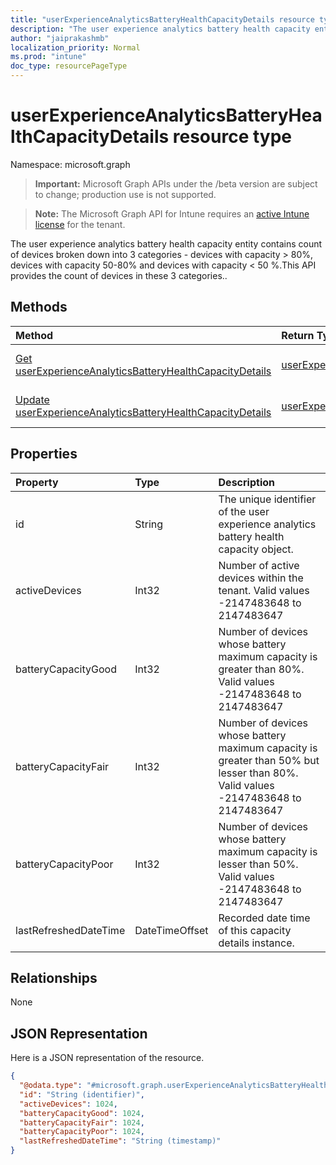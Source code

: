 ```yaml
---
title: "userExperienceAnalyticsBatteryHealthCapacityDetails resource type"
description: "The user experience analytics battery health capacity entity contains count of devices broken down into 3 categories - devices with capacity > 80%, devices with capacity 50-80% and devices with capacity < 50 %.This API provides the count of devices in these 3 categories.."
author: "jaiprakashmb"
localization_priority: Normal
ms.prod: "intune"
doc_type: resourcePageType
---
```


# userExperienceAnalyticsBatteryHealthCapacityDetails resource type

Namespace: microsoft.graph

> **Important:** Microsoft Graph APIs under the /beta version are subject to change; production use is not supported.

> **Note:** The Microsoft Graph API for Intune requires an [active Intune license](https://go.microsoft.com/fwlink/?linkid=839381) for the tenant.

The user experience analytics battery health capacity entity contains count of devices broken down into 3 categories - devices with capacity > 80%, devices with capacity 50-80% and devices with capacity < 50 %.This API provides the count of devices in these 3 categories..

## Methods
|Method|Return Type|Description|
|:---|:---|:---|
|[Get userExperienceAnalyticsBatteryHealthCapacityDetails](../api/intune-devices-userexperienceanalyticsbatteryhealthcapacitydetails-get.md)|[userExperienceAnalyticsBatteryHealthCapacityDetails](../resources/intune-devices-userexperienceanalyticsbatteryhealthcapacitydetails.md)|Read properties and relationships of the [userExperienceAnalyticsBatteryHealthCapacityDetails](../resources/intune-devices-userexperienceanalyticsbatteryhealthcapacitydetails.md) object.|
|[Update userExperienceAnalyticsBatteryHealthCapacityDetails](../api/intune-devices-userexperienceanalyticsbatteryhealthcapacitydetails-update.md)|[userExperienceAnalyticsBatteryHealthCapacityDetails](../resources/intune-devices-userexperienceanalyticsbatteryhealthcapacitydetails.md)|Update the properties of a [userExperienceAnalyticsBatteryHealthCapacityDetails](../resources/intune-devices-userexperienceanalyticsbatteryhealthcapacitydetails.md) object.|

## Properties
|Property|Type|Description|
|:---|:---|:---|
|id|String|The unique identifier of the user experience analytics battery health capacity object.|
|activeDevices|Int32|Number of active devices within the tenant. Valid values -2147483648 to 2147483647|
|batteryCapacityGood|Int32|Number of devices whose battery maximum capacity is greater than 80%. Valid values -2147483648 to 2147483647|
|batteryCapacityFair|Int32|Number of devices whose battery maximum capacity is greater than 50% but lesser than 80%. Valid values -2147483648 to 2147483647|
|batteryCapacityPoor|Int32|Number of devices whose battery maximum capacity is lesser than 50%. Valid values -2147483648 to 2147483647|
|lastRefreshedDateTime|DateTimeOffset|Recorded date time of this capacity details instance.|

## Relationships
None

## JSON Representation
Here is a JSON representation of the resource.
<!-- {
  "blockType": "resource",
  "keyProperty": "id",
  "@odata.type": "microsoft.graph.userExperienceAnalyticsBatteryHealthCapacityDetails"
}
-->
``` json
{
  "@odata.type": "#microsoft.graph.userExperienceAnalyticsBatteryHealthCapacityDetails",
  "id": "String (identifier)",
  "activeDevices": 1024,
  "batteryCapacityGood": 1024,
  "batteryCapacityFair": 1024,
  "batteryCapacityPoor": 1024,
  "lastRefreshedDateTime": "String (timestamp)"
}
```
